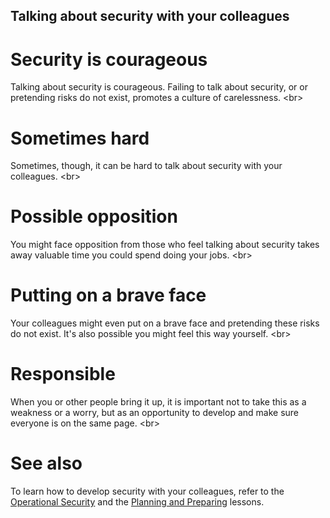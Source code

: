 
## Talking about security with your colleagues

# Security is courageous
Talking about security is courageous. Failing to talk about security, or or pretending risks do not exist, promotes a culture of carelessness.
&lt;br&gt;
# Sometimes hard
Sometimes, though, it can be hard to talk about security with your colleagues.
&lt;br&gt;
# Possible opposition
You might face opposition from those who feel talking about security takes away valuable time you could spend doing your jobs.
&lt;br&gt;
# Putting on a brave face
Your colleagues might even put on a brave face and pretending these risks do not exist. It&#39;s also possible you might feel this way yourself.
&lt;br&gt;
# Responsible
When you or other people bring it up, it is important not to take this as a weakness or a worry, but as an opportunity to develop and make sure everyone is on the same page.
&lt;br&gt;
# See also
To learn how to develop security with your colleagues, refer to the [Operational Security](en/topics/understand-3-opsec/0-getting-started/1-1-intro.md) and the [Planning and Preparing](en/topics/practice-2-planning/0-getting-started/1-1-intro.md) lessons.
